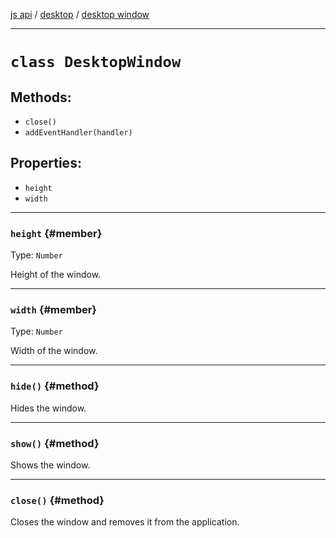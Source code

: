 [js api]() / [desktop]() / [desktop window]()
<hr>

# `class DesktopWindow`

## Methods:

- `close()`
- `addEventHandler(handler)`

## Properties:

- `height`
- `width`

---

### `height` {#member}
Type: `Number`


Height of the window.

---

### `width` {#member}
Type: `Number`

Width of the window.

---

### `hide()` {#method}

Hides the window.

---

### `show()` {#method}

Shows the window.

---

### `close()` {#method}

Closes the window and removes it from the application.
